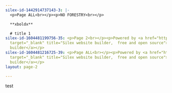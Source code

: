 ```yaml
---
silex-id-1442914737143-3: |-
  <p>Page ALL<br></p><p>NO FORESTRY<br></p>

  **xboldx**

  # title 1
silex-id-1604481199756-35: <p>Page 2<br></p><p>Powered by <a href="https://www.silex.me/"
  target="_blank" title="Silex website builder,  free and open source">Silex website
  builder</a></p>
silex-id-1604481216725-39: <p>Page ALL<br></p><p>Powered by <a href="https://www.silex.me/"
  target="_blank" title="Silex website builder,  free and open source">Silex website
  builder</a></p>
layout: page-2

---
```

test